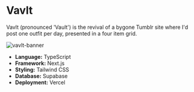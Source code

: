 # Vavlt

Vavlt (pronounced 'Vault') is the revival of a bygone Tumblr site where I'd post one outfit per day, presented in a four item grid.

![vavlt-banner](https://user-images.githubusercontent.com/63880429/163648672-243a0a00-7f42-48a5-b79e-1d1b4c71b627.png)

- **Language:** TypeScript
- **Framework:** Next.js
- **Styling:** Tailwind CSS
- **Database:** Supabase
- **Deployment:** Vercel
